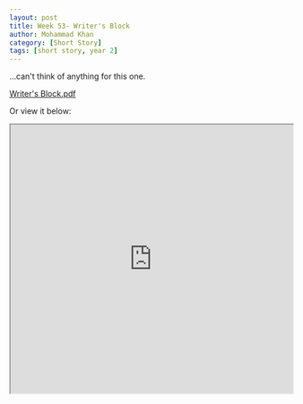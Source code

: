 ```yaml
---
layout: post
title: Week 53- Writer's Block
author: Mohammad Khan
category: [Short Story]
tags: [short story, year 2]
---
```

...can't think of anything for this one.

<p><a href="https://drive.google.com/file/d/1Dg7s-3ScxEDOnc9NGzVbfOxeCa8vxOyv/view?usp=sharing">
Writer's Block.pdf</a></p>


Or view it below: 
<!-- <embed src="https://drive.google.com/file/d/1mrL8nISYXGzBGAjVw-4hgwagVCEkNMaT/view?usp=sharing#toolbar=0" width="800px" height="2100px" /> -->
<iframe src="https://drive.google.com/file/d/1Dg7s-3ScxEDOnc9NGzVbfOxeCa8vxOyv/preview" width="100%" height="480" allow="autoplay"></iframe>